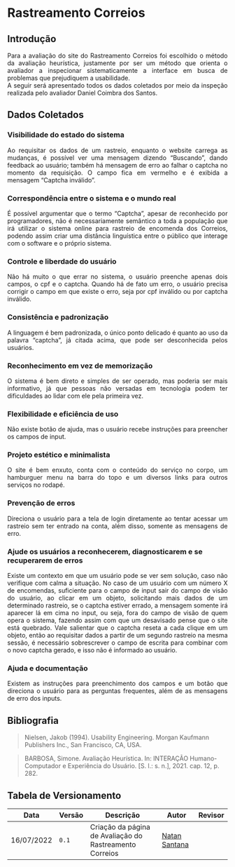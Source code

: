 # Rastreamento Correios

## Introdução

<div style="text-align: justify">
Para a avaliação do site do Rastreamento Correios foi escolhido o método da avaliação
heurística, justamente por ser um método que orienta o avaliador a inspecionar
sistematicamente a interface em busca de problemas que prejudiquem a usabilidade.
<br/>
A seguir será apresentado todos os dados coletados por meio da inspeção realizada pelo avaliador Daniel Coimbra dos Santos.
</div>

## Dados Coletados

### Visibilidade do estado do sistema

<div style="text-align: justify">
Ao requisitar os dados de um rastreio, enquanto o website
carrega as mudanças, é possível ver uma mensagem dizendo “Buscando”, dando feedback ao
usuário; também há mensagem de erro ao falhar o captcha no momento da requisição. O
campo fica em vermelho e é exibida a mensagem “Captcha inválido”.
</div>

### Correspondência entre o sistema e o mundo real

<div style="text-align: justify">
É possível argumentar que o termo
“Captcha”, apesar de reconhecido por programadores, não é necessariamente semântico a
toda a população que irá utilizar o sistema online para rastreio de encomenda dos Correios,
podendo assim criar uma distância linguística entre o público que interage com o software e o
próprio sistema.
</div>

### Controle e liberdade do usuário

<div style="text-align: justify">
Não há muito o que errar no sistema, o usuário preenche
apenas dois campos, o cpf e o captcha. Quando há de fato um erro, o usuário precisa corrigir o
campo em que existe o erro, seja por cpf inválido ou por captcha inválido.
</div>

### Consistência e padronização

<div style="text-align: justify">
A linguagem é bem padronizada, o único ponto delicado é
quanto ao uso da palavra “captcha”, já citada acima, que pode ser desconhecida pelos
usuários.
</div>

### Reconhecimento em vez de memorização

<div style="text-align: justify">
O sistema é bem direto e simples de ser operado,
mas poderia ser mais informativo, já que pessoas não versadas em tecnologia podem ter
dificuldades ao lidar com ele pela primeira vez.
</div>

### Flexibilidade e eficiência de uso

<div style="text-align: justify">
Não existe botão de ajuda, mas o usuário recebe instruções
para preencher os campos de input.
</div>

### Projeto estético e minimalista

<div style="text-align: justify">
O site é bem enxuto, conta com o conteúdo do serviço no
corpo, um hamburguer menu na barra do topo e um diversos links para outros serviços no
rodapé.
</div>

### Prevenção de erros

<div style="text-align: justify">
Direciona o usuário para a tela de login diretamente ao tentar acessar um
rastreio sem ter entrado na conta, além disso, somente as mensagens de erro.
</div>

### Ajude os usuários a reconhecerem, diagnosticarem e se recuperarem de erros

<div style="text-align: justify">
Existe um
contexto em que um usuário pode se ver sem solução, caso não verifique com calma a
situação. No caso de um usuário com um número X de encomendas, suficiente para o campo
de input sair do campo de visão do usuário, ao clicar em um objeto, solicitando mais dados de
um determinado rastreio, se o captcha estiver errado, a mensagem somente irá aparecer lá em
cima no input, ou seja, fora do campo de visão de quem opera o sistema, fazendo assim com
que um desavisado pense que o site está quebrado. Vale salientar que o captcha reseta a cada
clique em um objeto, então ao requisitar dados a partir de um segundo rastreio na mesma
sessão, é necessário sobrescrever o campo de escrita para combinar com o novo captcha
gerado, e isso não é informado ao usuário.
</div>

### Ajuda e documentação

<div style="text-align: justify">
Existem as instruções para preenchimento dos campos e um botão
que direciona o usuário para as perguntas frequentes, além de as mensagens de erro dos
inputs.
</div>

## Bibliografia
> Nielsen, Jakob (1994). Usability Engineering. Morgan Kaufmann Publishers Inc., San Francisco, CA, USA.

> BARBOSA, Simone. Avaliação Heurística. In: INTERAÇÃO Humano-Computador e Experiência do Usuário. [S. l.: s. n.], 2021. cap. 12, p. 282.

## Tabela de Versionamento

| Data | Versão | Descrição | Autor | Revisor |
| ---- | ------ | --------- | ----- | ------- |
| 16/07/2022 | `0.1`  | Criação da página de Avaliação do Rastreamento Correios | [Natan Santana](https://github.com/Neitan2001) | 
